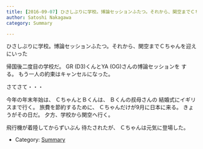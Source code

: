 ```yaml
---
title: [2016-09-07] ひさしぶりに学校。博論セッションふたつ。それから、関空までＣちゃんを迎えにいった
author: Satoshi Nakagawa
category: Summary

---
```


ひさしぶりに学校。博論セッションふたつ。それから、関空までＣちゃんを迎えにいった

 帰国後二度目の学校だ。
GR (D3)くんとYA (OG)さんの博論セッションを
する。
もう一人の約束はキャンセルになった。

 さてさて・・・

 今年の年末年始は、
ＣちゃんとＢくんは、
Ｂくんの叔母さんの
結婚式にイギリスまで行く。
旅費を節約するために、
Ｃちゃんだけが9月に日本に来る。
きょうがその日だ。
夕方、学校から関空へ行く。

 飛行機が着陸してからずいぶん
待たされたが、
Ｃちゃんは元気に登場した。

- Category: [Summary](https://merapano.github.io/categories.html#Summary)

